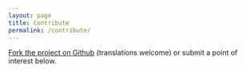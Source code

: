 ```yaml
---
layout: page
title: Contribute
permalink: /contribute/
---
```


<a href="https://github.com/allilevine/allilevine.github.io" target="_blank">Fork the project on Github</a> (translations welcome) or submit a point of interest below.

<!-- Change the width and height values to suit you best -->
<div class="typeform-widget" data-url="https://allison79.typeform.com/to/uHVBKQ" data-text="Contribute to The Subversive&#039;s Guide to Geospatial Relevance" style="width:100%;height:500px;"></div>
<script>(function(){var qs,js,q,s,d=document,gi=d.getElementById,ce=d.createElement,gt=d.getElementsByTagName,id='typef_orm',b='https://s3-eu-west-1.amazonaws.com/share.typeform.com/';if(!gi.call(d,id)){js=ce.call(d,'script');js.id=id;js.src=b+'widget.js';q=gt.call(d,'script')[0];q.parentNode.insertBefore(js,q)}})()</script>
